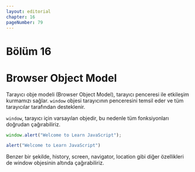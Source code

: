 ```yaml
---
layout: editorial
chapter: 16
pageNumber: 79
---
```


# Bölüm 16
# Browser Object Model

Tarayıcı obje modeli (Browser Object Model), tarayıcı penceresi ile etkileşim kurmamızı sağlar. `window` objesi tarayıcının penceresini temsil eder ve tüm tarayıcılar tarafından desteklenir.

`window`, tarayıcı için varsayılan objedir, bu nedenle tüm fonksiyonları doğrudan çağırabiliriz.

```javascript
window.alert("Welcome to Learn JavaScript");  

alert("Welcome to Learn JavaScript")
```

Benzer bir şekilde, history, screen, navigator, location gibi diğer özellikleri de window objesinin altında çağırabiliriz.


